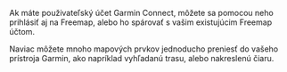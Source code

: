 Ak máte použivateľský účet Garmin Connect, môžete sa pomocou neho prihlásiť aj na Freemap, alebo ho spárovať s vašim existujúcim Freemap účtom.

Naviac môžete mnoho mapových prvkov jednoducho preniesť do vašeho prístroja Garmin, ako napríklad vyhľadanú trasu, alebo nakreslenú čiaru.
